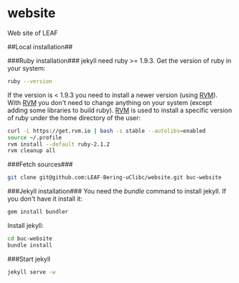 website
=======

Web site of LEAF

##Local installation##

###Ruby installation###
jekyll need ruby >= 1.9.3. Get the version of ruby in your system:
```bash
ruby --version
````
If the version is < 1.9.3 you need to install a newer version (using [RVM][]). With [RVM][] you don't need to change anything on your system (except adding some libraries to build ruby). [RVM][] is used to install a specific version of ruby under the home directory of the user:
```bash
curl -L https://get.rvm.io | bash -s stable --autolibs=enabled
source ~/.profile
rvm install --default ruby-2.1.2
rvm cleanup all
```

###Fetch sources###
```bash
git clone git@github.com:LEAF-Bering-uClibc/website.git buc-website
```

###Jekyll installation###
You need the _bundle_ command to install jekyll. If you don't have it install it:
```bash
gem install bundler
```
Install jekyll:
```bash
cd buc-website
bundle install
```

###Start jekyll
```bash
jekyll serve -w
```

[RVM]: https://rvm.io/
